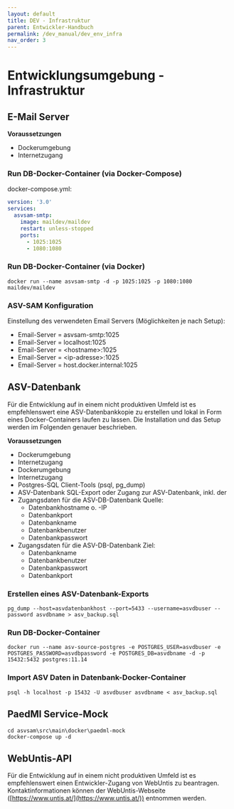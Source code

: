 ```yaml
---
layout: default
title: DEV - Infrastruktur
parent: Entwickler-Handbuch
permalink: /dev_manual/dev_env_infra
nav_order: 3
---
```


# Entwicklungsumgebung - Infrastruktur

## E-Mail Server

**Voraussetzungen**

- Dockerumgebung
- Internetzugang

### Run DB-Docker-Container (via Docker-Compose)

docker-compose.yml:
```yaml
version: '3.0'
services:
  asvsam-smtp:
    image: maildev/maildev
    restart: unless-stopped
    ports:
      - 1025:1025
      - 1080:1080
```

### Run DB-Docker-Container (via Docker)

```shell
docker run --name asvsam-smtp -d -p 1025:1025 -p 1080:1080 maildev/maildev
```

### ASV-SAM Konfiguration

Einstellung des verwendeten Email Servers (Möglichkeiten je nach Setup):
- Email-Server = asvsam-smtp:1025
- Email-Server = localhost:1025
- Email-Server = \<hostname>:1025
- Email-Server = \<ip-adresse>:1025
- Email-Server = host.docker.internal:1025


## ASV-Datenbank

Für die Entwicklung auf in einem nicht produktiven Umfeld ist es empfehlenswert eine ASV-Datenbankkopie zu erstellen und lokal in Form eines Docker-Containers laufen zu lassen. Die Installation und das Setup werden im Folgenden genauer beschrieben.

**Voraussetzungen**

- Dockerumgebung
- Internetzugang
- Dockerumgebung
- Internetzugang
- Postgres-SQL Client-Tools (psql, pg_dump)
- ASV-Datenbank SQL-Export oder Zugang zur ASV-Datenbank, inkl. der
- Zugangsdaten für die ASV-DB-Datenbank Quelle:
    - Datenbankhostname o. -IP
    - Datenbankport
    - Datenbankname
    - Datenbankbenutzer
    - Datenbankpasswort
- Zugangsdaten für die ASV-DB-Datenbank Ziel:
    - Datenbankname
    - Datenbankbenutzer
    - Datenbankpasswort
    - Datenbankport

### Erstellen eines ASV-Datenbank-Exports

```shell
pg_dump --host=asvdatenbankhost --port=5433 --username=asvdbuser --password asvdbname > asv_backup.sql
```

### Run DB-Docker-Container

```shell
docker run --name asv-source-postgres -e POSTGRES_USER=asvdbuser -e POSTGRES_PASSWORD=asvdbpassword -e POSTGRES_DB=asvdbname -d -p 15432:5432 postgres:11.14
```

### Import ASV Daten in Datenbank-Docker-Container

```shell
psql -h localhost -p 15432 -U asvdbuser asvdbname < asv_backup.sql
```

## PaedMl Service-Mock

```shell
cd asvsam\src\main\docker\paedml-mock
docker-compose up -d
```


## WebUntis-API

Für die Entwicklung auf in einem nicht produktiven Umfeld ist es empfehlenswert einen Entwickler-Zugang von WebUntis zu
beantragen. Kontaktinformationen können der WebUntis-Webseite ([https://www.untis.at/](https://www.untis.at/)) entnommen werden.

